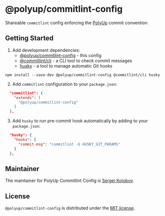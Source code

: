 # @polyup/commitlint-config

Shareable `commitlint` config enforcing the [PolyUp](https://polyup.com) commit convention

## Getting Started

1. Add development dependencies:
   * [@polyup/commitlint-config](https://github.com/Polyup-Open-Source/commitlint-config) - this config
   * [@commitlint/cli](https://github.com/conventional-changelog/commitlint) - a CLI tool to check commit messages
   * [husky](https://github.com/typicode/husky) - a tool to manage automatic Git hooks

```
npm install --save-dev @polyup/commitlint-config @commitlint/cli husky
```

2. Add `commitlint` configuration to your `package.json`:

```json
  "commitlint": {
    "extends": [
      "@polyup/commitlint-config"
    ]
  },
```

3. Add `husky` to run pre-commit hook automatically by adding to your `package.json`:

```json
  "husky": {
    "hooks": {
      "commit-msg": "commitlint -E HUSKY_GIT_PARAMS"
    }
  },
```

## Maintainer

The maintainer for PolyUp Commitlint Config is [Sergei Kolobov](https://github.com/skolobov).

## License

`@polyup/commitlint-config` is distributed under the [MIT license](LICENSE).
